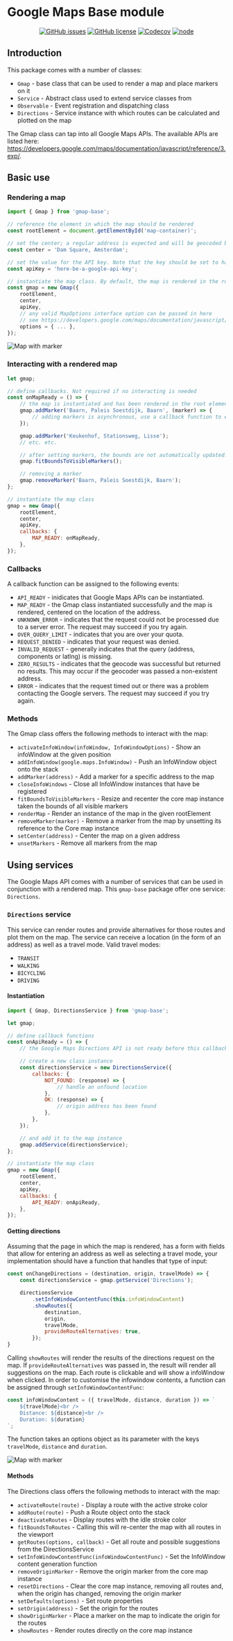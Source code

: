 # Google Maps Base module

<center>

[![GitHub issues](https://img.shields.io/github/issues/janjaap/gmap-base.svg)](https://github.com/janjaap/gmap-base/issues)
[![GitHub license](https://img.shields.io/github/license/janjaap/gmap-base.svg)](https://github.com/janjaap/gmap-base/blob/master/LICENSE)
[![Codecov](https://img.shields.io/codecov/c/github/codecov/example-python.svg)](https://github.com/janjaap/gmap-base)
[![node](https://img.shields.io/node/v/passport.svg)](https://github.com/janjaap/gmap-base)


</center>

## Introduction
This package comes with a number of classes:
* `Gmap` - base class that can be used to render a map and place markers on it
* `Service` - Abstract class used to extend service classes from
* `Observable` - Event registration and dispatching class
* `Directions` - Service instance with which routes can be calculated and plotted on the map

The Gmap class can tap into all Google Maps APIs. The available APIs are listed here: https://developers.google.com/maps/documentation/javascript/reference/3.exp/.

## Basic use
### Rendering a map
```javascript
import { Gmap } from 'gmap-base';

// reference the element in which the map should be rendered
const rootElement = document.getElementById('map-container)';

// set the center; a regular address is expected and will be geocoded by the class
const center = 'Dam Square, Amsterdam';

// set the value for the API key. Note that the key should be set to have access to, at least, the Maps Javascript API as well as the Directions API (or Maps and Routes in the Google Maps Platform settings)
const apiKey = 'here-be-a-google-api-key';

// instantiate the map class. By default, the map is rendered in the root element, unless 'renderMapOnApiReady' is passed to the constructor with value 'false'.
const gmap = new Gmap({
    rootElement,
    center,
    apiKey,
    // any valid MapOptions interface option can be passed in here
    // see https://developers.google.com/maps/documentation/javascript/reference/3.exp/map#MapOptions for reference
    options = { ... },
});
```

![Map with marker](examples/img/plain.png)

### Interacting with a rendered map
```javascript
let gmap;

// define callbacks. Not required if no interacting is needed
const onMapReady = () => {
    // the map is instantiated and has been rendered in the root element; markers can be placed or other interactions can take place
    gmap.addMarker('Baarn, Paleis Soestdijk, Baarn', (marker) => {
        // adding markers is asynchronous, use a callback function to ensure that the marker has been added to the map before interacting with it
    });

    gmap.addMarker('Keukenhof, Stationsweg, Lisse');
    // etc. etc.

    // after setting markers, the bounds are not automatically updated. Calling 'fitBoundsToVisibleMarkers' will take care of that
    gmap.fitBoundsToVisibleMarkers();

    // removing a marker
    gmap.removeMarker('Baarn, Paleis Soestdijk, Baarn');
};

// instantiate the map class
gmap = new Gmap({
    rootElement,
    center,
    apiKey,
    callbacks: {
        MAP_READY: onMapReady,
    },
});
```

### Callbacks

A callback function can be assigned to the following events:
* `API_READY` - inidicates that Google Maps APIs can be instantiated.
* `MAP_READY` - the Gmap class instantiated successfully and the map is rendered, centered on the location of the  address.
* `UNKNOWN_ERROR` - indicates that the request could not be processed due to a server error. The request may succeed if you try again.
* `OVER_QUERY_LIMIT` - indicates that you are over your quota.
* `REQUEST_DENIED` - indicates that your request was denied.
* `INVALID_REQUEST` - generally indicates that the query (address, components or latlng) is missing.
* `ZERO_RESULTS` - indicates that the geocode was successful but returned no results. This may occur if the geocoder was passed a non-existent address.
* `ERROR` - indicates that the request timed out or there was a problem contacting the Google servers. The request may succeed if you try again.

### Methods

The Gmap class offers the following methods to interact with the map:
* `activateInfoWindow(infoWindow, InfoWindowOptions)` - Show an infoWindow at the given position
* `addInfoWindow(google.maps.InfoWindow)` - Push an InfoWindow object onto the stack
* `addMarker(address)` - Add a marker for a specific address to the map
* `closeInfoWindows` - Close all InfoWindow instances that have be registered
* `fitBoundsToVisibleMarkers` - Resize and recenter the core map instance taken the bounds of all visible markers
* `renderMap` - Render an instance of the map in the given rootElement
* `removeMarker(marker)` - Remove a marker from the map by unsetting its reference to the Core map instance
* `setCenter(address)` - Center the map on a given address
* `unsetMarkers` - Remove all markers from the map

## Using services
The Google Maps API comes with a number of services that can be used in conjunction with a rendered map. This `gmap-base` package offer one service: `Directions`.

### `Directions` service
This service can render routes and provide alternatives for those routes and plot them on the map. The service can receive a location (in the form of an address) as well as a travel mode. Valid travel modes:
* `TRANSIT`
* `WALKING`
* `BICYCLING`
* `DRIVING`

#### Instantiation
```javascript
import { Gmap, DirectionsService } from 'gmap-base';

let gmap;

// define callback functions
const onApiReady = () => {
    // the Google Maps Directions API is not ready before this callback function is called

    // create a new class instance
    const directionsService = new DirectionsService({
        callbacks: {
            NOT_FOUND: (response) => {
                // handle an unfound location
            },
            OK: (response) => {
                // origin address has been found
            },
        },
    });

    // and add it to the map instance
    gmap.addService(directionsService);
};

// instantiate the map class
gmap = new Gmap({
    rootElement,
    center,
    apiKey,
    callbacks: {
        API_READY: onApiReady,
    },
});
```

#### Getting directions
Assuming that the page in which the map is rendered, has a form with fields that allow for entering an address as well as selecting a travel mode, your implementation should have a function that handles that type of input:

```javascript
const onChangeDirections = (destination, origin, travelMode) => {
    const directionsService = gmap.getService('Directions');

    directionsService
        .setInfoWindowContentFunc(this.infoWindowContent)
        .showRoutes({
            destination,
            origin,
            travelMode,
            provideRouteAlternatives: true,
        });
}
```

Calling `showRoutes` will render the results of the directions request on the map. If `provideRouteAlternatives` was passed in, the result will render all suggestions on the map. Each route is clickable and will show a infoWindow when clicked. In order to customise the infowindow contents, a function can be assigned through `setInfoWindowContentFunc`:

```javascript
const infoWindowContent = ({ travelMode, distance, duration }) => `
    ${travelMode}<br />
    Distance: ${distance}<br />
    Duration: ${duration}
`;
```

The function takes an options object as its parameter with the keys `travelMode`, `distance` and `duration`.

![Map with marker](examples/img/directions.png)

#### Methods

The Directions class offers the following methods to interact with the map:

* `activateRoute(route)` - Display a route with the active stroke color
* `addRoute(route)` - Push a Route object onto the stack
* `deactivateRoutes` - Display routes with the idle stroke color
* `fitBoundsToRoutes` - Calling this will re-center the map with all routes in the viewport
* `getRoutes(options, callback)` - Get all route and possible suggestions from the DirectionsService
* `setInfoWindowContentFunc(infoWindowContentFunc)` - Set the InfoWindow content generation function
* `removeOriginMarker` - Remove the origin marker from the core map instance
* `resetDirections` - Clear the core map instance, removing all routes and, when the origin has changed, removing the origin marker
* `setDefaults(options)` - Set route properties
* `setOrigin(address)` - Set the origin for the routes
* `showOriginMarker` - Place a marker on the map to indicate the origin for the routes
* `showRoutes` - Render routes directly on the core map instance
